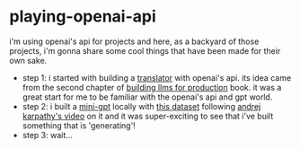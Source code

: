 # playing-openai-api
i'm using openai's api for projects and here, as a backyard of those projects, i'm gonna share some cool things that have been made for their own sake.

- step 1: i started with building a [translator](https://github.com/Sinusealpha/playing-openai-api/blob/main/translator.py) with openai's api. its idea came from the second chapter of [building llms for production](https://www.oreilly.com/library/view/building-llms-for/9798324731472/) book. it was a great start for me to be familiar with the openai's api and gpt world.
- step 2: i built a [mini-gpt](https://github.com/Sinusealpha/playing-openai-api/blob/main/minigpt.py) locally with [this dataset](https://github.com/Sinusealpha/playing-openai-api/blob/main/dataset.txt) following [andrej karpathy's video](https://youtu.be/kCc8FmEb1nY?si=Mwhe7z8xQezObxqd) on it and it was super-exciting to see that i've built something that is 'generating'!
- step 3: wait...
